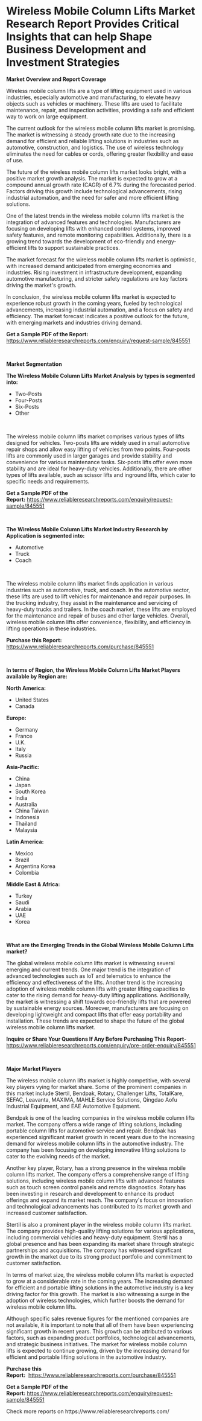 <p><h1>Wireless Mobile Column Lifts Market Research Report Provides Critical Insights that can help Shape Business Development and Investment Strategies</h1></p><p><strong>Market Overview and Report Coverage</strong></p>
<p><p>Wireless mobile column lifts are a type of lifting equipment used in various industries, especially automotive and manufacturing, to elevate heavy objects such as vehicles or machinery. These lifts are used to facilitate maintenance, repair, and inspection activities, providing a safe and efficient way to work on large equipment.</p><p>The current outlook for the wireless mobile column lifts market is promising. The market is witnessing a steady growth rate due to the increasing demand for efficient and reliable lifting solutions in industries such as automotive, construction, and logistics. The use of wireless technology eliminates the need for cables or cords, offering greater flexibility and ease of use.</p><p>The future of the wireless mobile column lifts market looks bright, with a positive market growth analysis. The market is expected to grow at a compound annual growth rate (CAGR) of 6.7% during the forecasted period. Factors driving this growth include technological advancements, rising industrial automation, and the need for safer and more efficient lifting solutions.</p><p>One of the latest trends in the wireless mobile column lifts market is the integration of advanced features and technologies. Manufacturers are focusing on developing lifts with enhanced control systems, improved safety features, and remote monitoring capabilities. Additionally, there is a growing trend towards the development of eco-friendly and energy-efficient lifts to support sustainable practices.</p><p>The market forecast for the wireless mobile column lifts market is optimistic, with increased demand anticipated from emerging economies and industries. Rising investment in infrastructure development, expanding automotive manufacturing, and stricter safety regulations are key factors driving the market's growth.</p><p>In conclusion, the wireless mobile column lifts market is expected to experience robust growth in the coming years, fueled by technological advancements, increasing industrial automation, and a focus on safety and efficiency. The market forecast indicates a positive outlook for the future, with emerging markets and industries driving demand.</p></p>
<p><strong>Get a Sample PDF of the Report:</strong> <a href="https://www.reliableresearchreports.com/enquiry/request-sample/845551">https://www.reliableresearchreports.com/enquiry/request-sample/845551</a></p>
<p>&nbsp;</p>
<p><strong>Market Segmentation</strong></p>
<p><strong>The Wireless Mobile Column Lifts Market Analysis by types is segmented into:</strong></p>
<p><ul><li>Two-Posts</li><li>Four-Posts</li><li>Six-Posts</li><li>Other</li></ul></p>
<p>&nbsp;</p>
<p><p>The wireless mobile column lifts market comprises various types of lifts designed for vehicles. Two-posts lifts are widely used in small automotive repair shops and allow easy lifting of vehicles from two points. Four-posts lifts are commonly used in larger garages and provide stability and convenience for various maintenance tasks. Six-posts lifts offer even more stability and are ideal for heavy-duty vehicles. Additionally, there are other types of lifts available, such as scissor lifts and inground lifts, which cater to specific needs and requirements.</p></p>
<p><strong>Get a Sample PDF of the Report:</strong>&nbsp;<a href="https://www.reliableresearchreports.com/enquiry/request-sample/845551">https://www.reliableresearchreports.com/enquiry/request-sample/845551</a></p>
<p>&nbsp;</p>
<p><strong>The Wireless Mobile Column Lifts Market Industry Research by Application is segmented into:</strong></p>
<p><ul><li>Automotive</li><li>Truck</li><li>Coach</li></ul></p>
<p>&nbsp;</p>
<p><p>The wireless mobile column lifts market finds application in various industries such as automotive, truck, and coach. In the automotive sector, these lifts are used to lift vehicles for maintenance and repair purposes. In the trucking industry, they assist in the maintenance and servicing of heavy-duty trucks and trailers. In the coach market, these lifts are employed for the maintenance and repair of buses and other large vehicles. Overall, wireless mobile column lifts offer convenience, flexibility, and efficiency in lifting operations in these industries.</p></p>
<p><strong>Purchase this Report:</strong>&nbsp; <a href="https://www.reliableresearchreports.com/purchase/845551">https://www.reliableresearchreports.com/purchase/845551</a></p>
<p>&nbsp;</p>
<p><strong>In terms of Region, the Wireless Mobile Column Lifts Market Players available by Region are:</strong></p>
<p>
    <p> <strong> North America: </strong>
        <ul>
            <li>United States</li>
            <li>Canada</li>
        </ul>
        </p> 
    <p> <strong> Europe: </strong>
        <ul>
            <li>Germany</li>
            <li>France</li>
            <li>U.K.</li>
            <li>Italy</li>
            <li>Russia</li>
        </ul>
        </p> 
    <p> <strong> Asia-Pacific: </strong>
        <ul>
            <li>China</li>
            <li>Japan</li>
            <li>South Korea</li>
            <li>India</li>
            <li>Australia</li>
            <li>China Taiwan</li>
            <li>Indonesia</li>
            <li>Thailand</li>
            <li>Malaysia</li>
        </ul>
        </p> 
    <p> <strong> Latin America: </strong>
        <ul>
            <li>Mexico</li>
            <li>Brazil</li>
            <li>Argentina Korea</li>
            <li>Colombia</li>
        </ul>
        </p> 
    <p> <strong> Middle East & Africa: </strong>
        <ul>
            <li>Turkey</li>
            <li>Saudi</li>
            <li>Arabia</li>
            <li>UAE</li>
            <li>Korea</li>
        </ul>
    </p>
    </p>
<p>&nbsp;</p>
<p><strong>What are the Emerging Trends in the Global Wireless Mobile Column Lifts market?</strong></p>
<p><p>The global wireless mobile column lifts market is witnessing several emerging and current trends. One major trend is the integration of advanced technologies such as IoT and telematics to enhance the efficiency and effectiveness of the lifts. Another trend is the increasing adoption of wireless mobile column lifts with greater lifting capacities to cater to the rising demand for heavy-duty lifting applications. Additionally, the market is witnessing a shift towards eco-friendly lifts that are powered by sustainable energy sources. Moreover, manufacturers are focusing on developing lightweight and compact lifts that offer easy portability and installation. These trends are expected to shape the future of the global wireless mobile column lifts market.</p></p>
<p><strong>Inquire or Share Your Questions If Any Before Purchasing This Report</strong>- <a href="https://www.reliableresearchreports.com/enquiry/pre-order-enquiry/845551">https://www.reliableresearchreports.com/enquiry/pre-order-enquiry/845551</a></p>
<p>&nbsp;</p>
<p><strong>Major Market Players</strong></p>
<p><p>The wireless mobile column lifts market is highly competitive, with several key players vying for market share. Some of the prominent companies in this market include Stertil, Bendpak, Rotary, Challenger Lifts, TotalKare, SEFAC, Leavanta, MAXIMA, MAHLE Service Solutions, Qingdao Aofu Industrial Equipment, and EAE Automotive Equipment.</p><p>Bendpak is one of the leading companies in the wireless mobile column lifts market. The company offers a wide range of lifting solutions, including portable column lifts for automotive service and repair. Bendpak has experienced significant market growth in recent years due to the increasing demand for wireless mobile column lifts in the automotive industry. The company has been focusing on developing innovative lifting solutions to cater to the evolving needs of the market. </p><p>Another key player, Rotary, has a strong presence in the wireless mobile column lifts market. The company offers a comprehensive range of lifting solutions, including wireless mobile column lifts with advanced features such as touch screen control panels and remote diagnostics. Rotary has been investing in research and development to enhance its product offerings and expand its market reach. The company's focus on innovation and technological advancements has contributed to its market growth and increased customer satisfaction.</p><p>Stertil is also a prominent player in the wireless mobile column lifts market. The company provides high-quality lifting solutions for various applications, including commercial vehicles and heavy-duty equipment. Stertil has a global presence and has been expanding its market share through strategic partnerships and acquisitions. The company has witnessed significant growth in the market due to its strong product portfolio and commitment to customer satisfaction.</p><p>In terms of market size, the wireless mobile column lifts market is expected to grow at a considerable rate in the coming years. The increasing demand for efficient and portable lifting solutions in the automotive industry is a key driving factor for this growth. The market is also witnessing a surge in the adoption of wireless technologies, which further boosts the demand for wireless mobile column lifts.</p><p>Although specific sales revenue figures for the mentioned companies are not available, it is important to note that all of them have been experiencing significant growth in recent years. This growth can be attributed to various factors, such as expanding product portfolios, technological advancements, and strategic business initiatives. The market for wireless mobile column lifts is expected to continue growing, driven by the increasing demand for efficient and portable lifting solutions in the automotive industry.</p></p>
<p><strong>Purchase this Report:</strong>&nbsp;&nbsp;<a href="https://www.reliableresearchreports.com/purchase/845551">https://www.reliableresearchreports.com/purchase/845551</a></p>
<p></p>
<p><strong>Get a Sample PDF of the Report:</strong>&nbsp;<a href="https://www.reliableresearchreports.com/enquiry/request-sample/845551">https://www.reliableresearchreports.com/enquiry/request-sample/845551</a></p>
<p>Check more reports on https://www.reliableresearchreports.com/</p>